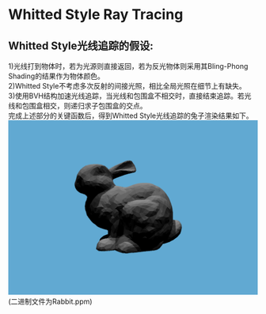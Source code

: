 # Whitted Style Ray Tracing
## Whitted Style光线追踪的假设:<br>
1)光线打到物体时，若为光源则直接返回，若为反光物体则采用其Bling-Phong Shading的结果作为物体颜色。<br>
2)Whitted Style不考虑多次反射的间接光照，相比全局光照在细节上有缺失。<br>
3)使用BVH结构加速光线追踪，当光线和包围盒不相交时，直接结束追踪。若光线和包围盒相交，则递归求子包围盒的交点。<br>
完成上述部分的关键函数后，得到Whitted Style光线追踪的兔子渲染结果如下。<br>
![rabbit](https://github.com/xietinghao/games101/blob/master/PA6/Rabbit.png)
<br>(二进制文件为Rabbit.ppm)
